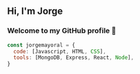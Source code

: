 ## Hi, I'm Jorge

### Welcome to my GitHub profile 👋

```js
const jorgemayoral = {
  code: [Javascript, HTML, CSS],
  tools: [MongoDB, Express, React, Node],
}
```

<!--
**JorgeMayoral/JorgeMayoral** is a ✨ _special_ ✨ repository because its `README.md` (this file) appears on your GitHub profile.

Here are some ideas to get you started:

- 🔭 I’m currently working on ...
- 🌱 I’m currently learning ...
- 👯 I’m looking to collaborate on ...
- 🤔 I’m looking for help with ...
- 💬 Ask me about ...
- 📫 How to reach me: ...
- 😄 Pronouns: ...
- ⚡ Fun fact: ...
-->
